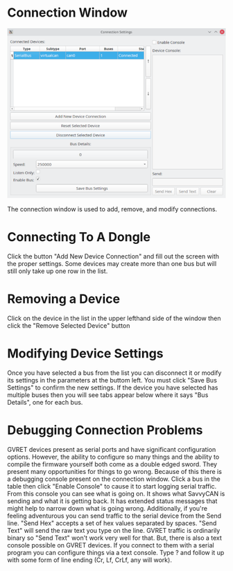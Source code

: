 Connection Window
==============================

![Connection Window](./images/ConnectionWindow.png)

The connection window is used to add, remove, and modify connections.

Connecting To A Dongle
==============================
Click the button "Add New Device Connection" and fill out the screen with the proper settings. Some devices may create more than one bus but will still only take up one row in the list.

Removing a Device
==================
Click on the device in the list in the upper lefthand side of the window then click the "Remove Selected Device" button

Modifying Device Settings
=========================
Once you have selected a bus from the list you can disconnect it or modify its settings in the parameters at the buttom left. You must click "Save Bus Settings" to confirm the new settings. If the device you have selected has multiple buses then you will see tabs appear below where it says "Bus Details", one for each bus.

Debugging Connection Problems
==============================
GVRET devices present as serial ports and have significant configuration options. 
However, the ability to configure so many things and the ability to compile the firmware 
yourself both come as a double edged sword. They present many opportunities for things 
to go wrong. Because of this there is a debugging console present on the connection window. 
Click a bus in the table then click "Enable Console" to cause it to start logging serial 
traffic. From this console you can see what is going on. It shows what SavvyCAN is sending 
and what it is getting back. It has extended status messages that might help to narrow down 
what is going wrong. Additionally, if you're feeling adventurous you can send traffic to 
the serial device from the Send line. "Send Hex" accepts a set of hex values separated 
by spaces. "Send Text" will send the raw text you type on the line. GVRET traffic is 
ordinarily binary so "Send Text" won't work very well for that. But, there is also a 
text console possible on GVRET devices. If you connect to them with a serial program you can
configure things via a text console. Type ? and follow it up with some form of line 
ending (Cr, Lf, CrLf, any will work).
